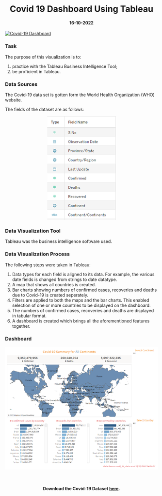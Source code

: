 <h1 align="center">Covid 19 Dashboard Using Tableau</h1>
<h4 align="center">16-10-2022</h4> 
<div class='tableauPlaceholder' id='viz1665919442745' style='position: relative'><noscript><a href='#'><img alt='Covid-19 Dashboard ' src='https:&#47;&#47;public.tableau.com&#47;static&#47;images&#47;Da&#47;DashboardProjectonCovid-19Dataset&#47;Covid-19Dashboard&#47;1_rss.png' style='border: none' /></a></noscript><object class='tableauViz'  style='display:none;'><param name='host_url' value='https%3A%2F%2Fpublic.tableau.com%2F' /> <param name='embed_code_version' value='3' /> <param name='site_root' value='' /><param name='name' value='DashboardProjectonCovid-19Dataset&#47;Covid-19Dashboard' /><param name='tabs' value='no' /><param name='toolbar' value='yes' /><param name='static_image' value='https:&#47;&#47;public.tableau.com&#47;static&#47;images&#47;Da&#47;DashboardProjectonCovid-19Dataset&#47;Covid-19Dashboard&#47;1.png' /> <param name='animate_transition' value='yes' /><param name='display_static_image' value='yes' /><param name='display_spinner' value='yes' /><param name='display_overlay' value='yes' /><param name='display_count' value='yes' /><param name='language' value='en-US' /></object></div>                <script type='text/javascript'>                    var divElement = document.getElementById('viz1665919442745');                    var vizElement = divElement.getElementsByTagName('object')[0];                    vizElement.style.width='1000px';vizElement.style.height='827px';                    var scriptElement = document.createElement('script');                    scriptElement.src = 'https://public.tableau.com/javascripts/api/viz_v1.js';                    vizElement.parentNode.insertBefore(scriptElement, vizElement);                </script>

<h3>Task</h3> 
<p>The purpose of this visualization is to:</p>
<ol>
  <li>practice with the Tableau Business Intelligence Tool;</li>
  <li>be proficient in Tableau.</li>
</ol>
<h3>Data Sources</h3> 
<p>The Covid-19 data set is gotten form the World Health Organization (WHO) website. <p>
<div>
  <p>The fields of the dataset are as follows:</p> 
   <p align="center"><img src="Images/covid-19-fields.png"></p>
</div>

<h3>Data Visualization Tool</h3>
<p>Tableau was the  business intelligence software used.</p> 

<h3>Data Visualization Process</h3>
<p>The following steps were taken in Tableau:</p> 
<ol>
   <li>Data types for each field is aligned to its data. For example, the various date fields is changed from strings to date datatype.</li>
   <li>A map that shows all countries is created.</li>
   <li>Bar charts showing numbers of confirmed cases, recoveries and deaths due to Covid-19 is created seperately.</li>
   <li>Filters are applied to both the maps and the bar charts. This enabled selection of one or more countries to be displayed on the dashboard.</li>
   <li>The numbers of confirmed cases, recoveries and deaths are displayed in tabular format.</li>
   <li>A dashboard is created which brings all the aforementioned features together.</li>
</ol>
<h3>Dashboard</h3>
<p align="center">
   <img src="Images/covid-19-dashboard.png" > 
</p>

<br>
<h4 align="center">Download the Covid-19 Dataset <a href="https://github.com/shittuadams/Covid-19-Dashboard/blob/main/covid_19_data.xlsx" target="_blank">here</a>.</h4>
